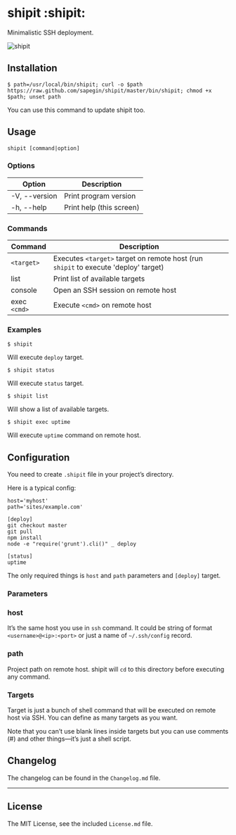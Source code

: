 # shipit :shipit:

Minimalistic SSH deployment.

![shipit](http://blog.sapegin.me/images/mac__shipit.png)

## Installation

    $ path=/usr/local/bin/shipit; curl -o $path https://raw.github.com/sapegin/shipit/master/bin/shipit; chmod +x $path; unset path

You can use this command to update shipit too.


## Usage

    shipit [command|option]

### Options

| Option          | Description |
| --------------- | --- |
| -V, --version   | Print program version |
| -h, --help      | Print help (this screen) |

### Commands

| Command         | Description |
| --------------- | --- |
| `<target>`      | Executes `<target>` target on remote host (run `shipit` to execute 'deploy' target) |
| list            | Print list of available targets |
| console         | Open an SSH session on remote host |
| exec `<cmd>`    | Execute `<cmd>` on remote host |

### Examples

    $ shipit

Will execute `deploy` target.

    $ shipit status

Will execute `status` target.

    $ shipit list

Will show a list of available targets.

    $ shipit exec uptime

Will execute `uptime` command on remote host.


## Configuration

You need to create `.shipit` file in your project’s directory.

Here is a typical config:

    host='myhost'
    path='sites/example.com'

    [deploy]
    git checkout master
    git pull
    npm install
    node -e "require('grunt').cli()" _ deploy

    [status]
    uptime

The only required things is `host` and `path` parameters and `[deploy]` target.

### Parameters

### host

It’s the same host you use in `ssh` command. It could be string of format `<username>@<ip>:<port>` or just a name of `~/.ssh/config` record.

### path

Project path on remote host. shipit will `cd` to this directory before executing any command.

### Targets

Target is just a bunch of shell command that will be executed on remote host via SSH. You can define as many targets as you want.

Note that you can’t use blank lines inside targets but you can use comments (#) and other things—it’s just a shell script.


## Changelog

The changelog can be found in the `Changelog.md` file.


---

## License

The MIT License, see the included `License.md` file.
